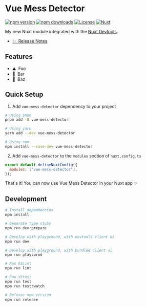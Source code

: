 <!--
Get your module up and running quickly.

Find and replace all on all files (CMD+SHIFT+F):
- Name: Vue Mess Detector
- Package name: vue-mess-detector
- Description: My new Nuxt module
-->

# Vue Mess Detector

[![npm version][npm-version-src]][npm-version-href]
[![npm downloads][npm-downloads-src]][npm-downloads-href]
[![License][license-src]][license-href]
[![Nuxt][nuxt-src]][nuxt-href]

My new Nuxt module integrated with the [Nuxt Devtools](https://github.com/nuxt/devtools).

- [✨ &nbsp;Release Notes](/CHANGELOG.md)
<!-- - [📖 &nbsp;Documentation](https://example.com) -->

## Features

<!-- Highlight some of the features your module provide here -->

- ⛰ &nbsp;Foo
- 🚠 &nbsp;Bar
- 🌲 &nbsp;Baz

## Quick Setup

1. Add `vue-mess-detector` dependency to your project

```bash
# Using pnpm
pnpm add -D vue-mess-detector

# Using yarn
yarn add --dev vue-mess-detector

# Using npm
npm install --save-dev vue-mess-detector
```

2. Add `vue-mess-detector` to the `modules` section of `nuxt.config.ts`

```js
export default defineNuxtConfig({
  modules: ["vue-mess-detector"],
});
```

That's it! You can now use Vue Mess Detector in your Nuxt app ✨

## Development

```bash
# Install dependencies
npm install

# Generate type stubs
npm run dev:prepare

# Develop with playground, with devtools client ui
npm run dev

# Develop with playground, with bundled client ui
npm run play:prod

# Run ESLint
npm run lint

# Run Vitest
npm run test
npm run test:watch

# Release new version
npm run release
```

<!-- Badges -->

[npm-version-src]: https://img.shields.io/npm/v/vue-mess-detector/latest.svg?style=flat&colorA=18181B&colorB=28CF8D
[npm-version-href]: https://npmjs.com/package/vue-mess-detector
[npm-downloads-src]: https://img.shields.io/npm/dm/vue-mess-detector.svg?style=flat&colorA=18181B&colorB=28CF8D
[npm-downloads-href]: https://npmjs.com/package/vue-mess-detector
[license-src]: https://img.shields.io/npm/l/vue-mess-detector.svg?style=flat&colorA=18181B&colorB=28CF8D
[license-href]: https://npmjs.com/package/vue-mess-detector
[nuxt-src]: https://img.shields.io/badge/Nuxt-18181B?logo=nuxt.js
[nuxt-href]: https://nuxt.com
